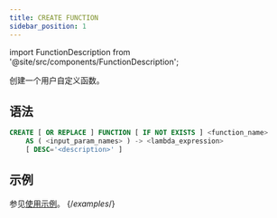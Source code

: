 ```yaml
---
title: CREATE FUNCTION
sidebar_position: 1
---
```

import FunctionDescription from '@site/src/components/FunctionDescription';

<FunctionDescription description="引入或更新版本：v1.2.339"/>

创建一个用户自定义函数。

## 语法

```sql
CREATE [ OR REPLACE ] FUNCTION [ IF NOT EXISTS ] <function_name> 
    AS ( <input_param_names> ) -> <lambda_expression> 
    [ DESC='<description>' ]
```

## 示例

参见[使用示例](/guides/query/udf#usage-examples)。
{/*examples*/}